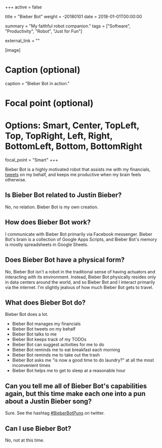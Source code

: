 +++
active = false

title = "Bieber Bot"
weight = -20180101
date = 2018-01-01T00:00:00

summary = "My faithful robot companion."
tags = ["Software", "Productivity", "Robot", "Just for Fun"]

external_link = ""

[image]
  # Caption (optional)
  caption = "Bieber Bot in action."

  # Focal point (optional)
  # Options: Smart, Center, TopLeft, Top, TopRight, Left, Right, BottomLeft, Bottom, BottomRight
  focal_point = "Smart"
+++

Bieber Bot is a highly motivated robot that assists me with my financials, [tweets](https://twitter.com/Bieber) on my behalf, and keeps me productive when my brain feels otherwise.

## Is Bieber Bot related to Justin Bieber?

No, no relation. Bieber Bot is my own creation.

## How does Bieber Bot work?

I communicate with Bieber Bot primarily via Facebook messenger. Bieber Bot's brain is a collection of Google Apps Scripts, and Bieber Bot's memory is mostly spreadsheets in Google Sheets.

## Does Bieber Bot have a physical form?

No, Bieber Bot isn't a robot in the traditional sense of having actuators and interacting with its environment. Instead, Bieber Bot physically resides only in data centers around the world, and so Bieber Bot and I interact primarily via the internet. I'm slightly jealous of how much Bieber Bot gets to travel.

## What does Bieber Bot do?

Bieber Bot does a lot.

- Bieber Bot manages my financials
- Bieber Bot tweets on my behalf
- Bieber Bot talks to me
- Bieber Bot keeps track of my TODOs
- Bieber Bot can suggest activities for me to do
- Bieber Bot reminds me to eat breakfast each morning
- Bieber Bot reminds me to take out the trash
- Bieber Bot asks me "is now a good time to do laundry?" at all the most inconvenient times
- Bieber Bot helps me to get to sleep at a reasonable hour

## Can you tell me all of Bieber Bot's capabilities again, but this time make each one into a pun about a Justin Bieber song?

Sure. See the hashtag [#BieberBotPuns](https://twitter.com/search?f=tweets&q=%23BieberBotPuns%20OR%20%23BieberBotPun) on twitter.

## Can I use Bieber Bot?

No, not at this time.
